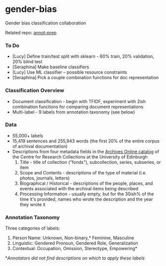 # gender-bias

Gender bias classification collaboration

Related repo: [annot-prep](https://github.com/thegoose20/annot-prep)

### To Do
* [Lucy] Define train/test split with sklearn - 60% train, 20% validation, 20% blind test
* [Seraphina] Make baseline classifiers
* [Lucy] Use ML classifier – possible resource constraints 
* [Seraphina] Pick a couple combination functions for doc representation

### Classification Overview
* Document classification - begin with TFIDF, experiment with 2ish combination functions for comparing document representations
* Multi-label - 9 labels from annotation taxonomy (see below)

### Data
* 55,000+ labels
* 15,419 sentences and 255,943 words (the first 20\% of the entire corpus of archival documentation)
* Descriptions from four metadata fields in the [Archives Online catalog](archives.collections.ed.ac.uk/) of the Centre for Research Collections at the University of Edinburgh
    1. Title - title of collection ("fonds"), subcollection, series, subseries, or item
    2. Scope and Contents - descriptions of the type of material (i.e. photos, journals, letters) 
    3. Biographical / Historical - descriptions of the people, places, and events associated with the archival items being described
    4. Processing Information - usually empty, but for the 30ish% of the time it's provided, names who wrote the description and the year they wrote it 

### Annotation Taxonomy
Three categories of labels:
 1. Person Name: Unknown, Non-binary,* Feminine, Masculine
 2. Linguistic: Gendered Pronoun, Gendered Role, Generalization
 3. Contextual: Occupation, Omission, Stereotype, Empowering*

**Annotators did not find descriptions on which to apply these labels*
